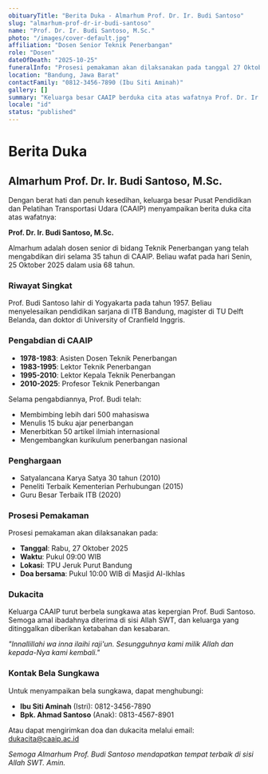 ```yaml
---
obituaryTitle: "Berita Duka - Almarhum Prof. Dr. Ir. Budi Santoso"
slug: "almarhum-prof-dr-ir-budi-santoso"
name: "Prof. Dr. Ir. Budi Santoso, M.Sc."
photo: "/images/cover-default.jpg"
affiliation: "Dosen Senior Teknik Penerbangan"
role: "Dosen"
dateOfDeath: "2025-10-25"
funeralInfo: "Prosesi pemakaman akan dilaksanakan pada tanggal 27 Oktober 2025 di TPU Jeruk Purut Bandung"
location: "Bandung, Jawa Barat"
contactFamily: "0812-3456-7890 (Ibu Siti Aminah)"
gallery: []
summary: "Keluarga besar CAAIP berduka cita atas wafatnya Prof. Dr. Ir. Budi Santoso yang telah berjasa dalam dunia pendidikan penerbangan."
locale: "id"
status: "published"
---
```


# Berita Duka

## Almarhum Prof. Dr. Ir. Budi Santoso, M.Sc.

Dengan berat hati dan penuh kesedihan, keluarga besar Pusat Pendidikan dan Pelatihan Transportasi Udara (CAAIP) menyampaikan berita duka cita atas wafatnya:

**Prof. Dr. Ir. Budi Santoso, M.Sc.**

Almarhum adalah dosen senior di bidang Teknik Penerbangan yang telah mengabdikan diri selama 35 tahun di CAAIP. Beliau wafat pada hari Senin, 25 Oktober 2025 dalam usia 68 tahun.

### Riwayat Singkat

Prof. Budi Santoso lahir di Yogyakarta pada tahun 1957. Beliau menyelesaikan pendidikan sarjana di ITB Bandung, magister di TU Delft Belanda, dan doktor di University of Cranfield Inggris.

### Pengabdian di CAAIP

- **1978-1983**: Asisten Dosen Teknik Penerbangan
- **1983-1995**: Lektor Teknik Penerbangan
- **1995-2010**: Lektor Kepala Teknik Penerbangan
- **2010-2025**: Profesor Teknik Penerbangan

Selama pengabdiannya, Prof. Budi telah:
- Membimbing lebih dari 500 mahasiswa
- Menulis 15 buku ajar penerbangan
- Menerbitkan 50 artikel ilmiah internasional
- Mengembangkan kurikulum penerbangan nasional

### Penghargaan

- Satyalancana Karya Satya 30 tahun (2010)
- Peneliti Terbaik Kementerian Perhubungan (2015)
- Guru Besar Terbaik ITB (2020)

### Prosesi Pemakaman

Prosesi pemakaman akan dilaksanakan pada:
- **Tanggal**: Rabu, 27 Oktober 2025
- **Waktu**: Pukul 09:00 WIB
- **Lokasi**: TPU Jeruk Purut Bandung
- **Doa bersama**: Pukul 10:00 WIB di Masjid Al-Ikhlas

### Dukacita

Keluarga CAAIP turut berbela sungkawa atas kepergian Prof. Budi Santoso. Semoga amal ibadahnya diterima di sisi Allah SWT, dan keluarga yang ditinggalkan diberikan ketabahan dan kesabaran.

*"Innallillahi wa inna ilaihi raji'un. Sesungguhnya kami milik Allah dan kepada-Nya kami kembali."*

### Kontak Bela Sungkawa

Untuk menyampaikan bela sungkawa, dapat menghubungi:
- **Ibu Siti Aminah** (Istri): 0812-3456-7890
- **Bpk. Ahmad Santoso** (Anak): 0813-4567-8901

Atau dapat mengirimkan doa dan dukacita melalui email: dukacita@caaip.ac.id

*Semoga Almarhum Prof. Budi Santoso mendapatkan tempat terbaik di sisi Allah SWT. Amin.*